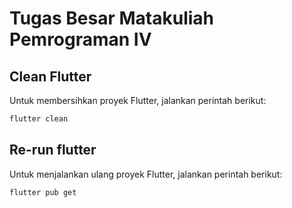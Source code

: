 # Tugas Besar Matakuliah Pemrograman IV

## Clean Flutter
Untuk membersihkan proyek Flutter, jalankan perintah berikut:
```bash
flutter clean
```

## Re-run flutter
Untuk menjalankan ulang proyek Flutter, jalankan perintah berikut:
```bash
flutter pub get
```
